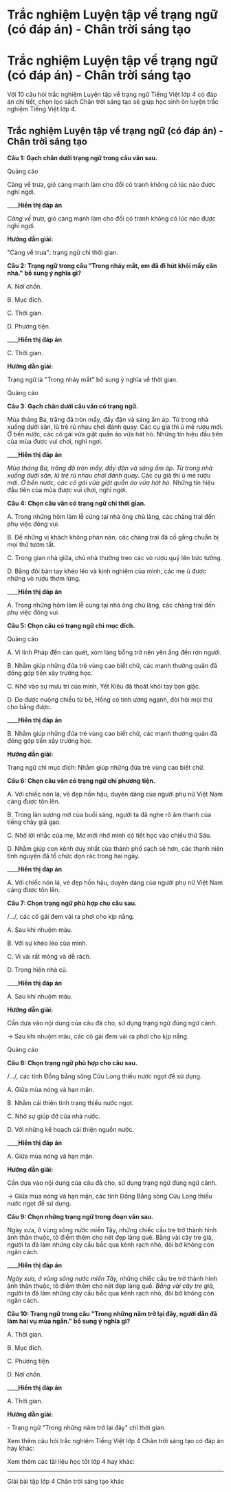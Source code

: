 # Trắc nghiệm Luyện tập về trạng ngữ (có đáp án) - Chân trời sáng tạo

# Trắc nghiệm Luyện tập về trạng ngữ (có đáp án) - Chân trời sáng tạo

Với 10 câu hỏi trắc nghiệm Luyện tập về trạng ngữ Tiếng Việt lớp 4 có đáp án chi tiết, chọn lọc sách Chân trời sáng tạo sẽ giúp học sinh ôn luyện trắc nghiệm Tiếng Việt lớp 4.

## Trắc nghiệm Luyện tập về trạng ngữ (có đáp án) - Chân trời sáng tạo

**Câu 1: Gạch chân dưới trạng ngữ trong câu văn sau.**

Quảng cáo

Càng về trưa, gió càng mạnh làm cho đồi cỏ tranh không có lúc nào được nghỉ ngơi.

____**Hiển thị đáp án**

_Càng về trưa,_ gió càng mạnh làm cho đồi cỏ tranh không có lúc nào được nghỉ ngơi.

**Hướng dẫn giải:**

"Càng về trưa": trạng ngữ chỉ thời gian.

**Câu 2: Trạng ngữ trong câu "Trong nháy mắt, em đã đi hút khỏi mấy căn nhà." bổ sung ý nghĩa gì?**

A. Nơi chốn.

B. Mục đích.

C. Thời gian.

D. Phương tiện.

____**Hiển thị đáp án**

C. Thời gian.

**Hướng dẫn giải:**

Trạng ngữ là "Trong nháy mắt" bổ sung ý nghĩa về thời gian.

Quảng cáo

**Câu 3: Gạch chân dưới câu văn có trạng ngữ.**

Mùa tháng Ba, trăng đã tròn mẩy, đầy đặn và sáng ấm áp. Từ trong nhà xuống dưới sân, lũ trẻ rủ nhau chơi đánh quay. Các cụ già thì ủ mẻ rượu mới. Ở bến nước, các cô gái vừa giặt quần áo vừa hát hò. Những tín hiệu đầu tiên của mùa được vui chơi, nghỉ ngơi.

____**Hiển thị đáp án**

 _Mùa tháng Ba, trăng đã tròn mẩy, đầy đặn và sáng ấm áp. Từ trong nhà xuống dưới sân, lũ trẻ rủ nhau chơi đánh quay._ Các cụ già thì ủ mẻ rượu mới. _Ở bến nước, các cô gái vừa giặt quần áo vừa hát hò._ Những tín hiệu đầu tiên của mùa được vui chơi, nghỉ ngơi.

**Câu 4: Chọn câu văn có trạng ngữ chỉ thời gian.**

A. Trong những hôm làm lễ cúng tại nhà ông chủ làng, các chàng trai đến phụ việc đông vui.

B. Để những vị khách không phàn nàn, các chàng trai đã cố gắng chuẩn bị mọi thứ tươm tất.

C. Trong gian nhà giữa, chủ nhà thường treo các vò rượu quý lên bức tường.

D. Bằng đôi bàn tay khéo léo và kinh nghiệm của mình, các mẹ ủ được những vò rượu thơm lừng.

____**Hiển thị đáp án**

A. Trong những hôm làm lễ cúng tại nhà ông chủ làng, các chàng trai đến phụ việc đông vui.

**Câu 5: Chọn câu có trạng ngữ chỉ mục đích.**

Quảng cáo

A. Vì lính Pháp đến càn quét, xóm làng bỗng trở nên yên ắng đến rợn người.

B. Nhằm giúp những đứa trẻ vùng cao biết chữ, các mạnh thường quân đã đóng góp tiền xây trường học.

C. Nhờ vào sự mưu trí của mình, Yết Kiêu đã thoát khỏi tay bọn giặc.

D. Do được nuông chiều từ bé, Hồng có tính ương ngạnh, đòi hỏi mọi thứ cho bằng được.

____**Hiển thị đáp án**

B. Nhằm giúp những đứa trẻ vùng cao biết chữ, các mạnh thường quân đã đóng góp tiền xây trường học.

**Hướng dẫn giải:**

Trạng ngữ chỉ mục đích: Nhằm giúp những đứa trẻ vùng cao biết chữ.

**Câu 6: Chọn câu văn có trạng ngữ chỉ phương tiện.**

A. Với chiếc nón lá, vẻ đẹp hồn hậu, duyên dáng của người phụ nữ Việt Nam càng được tôn lên.

B. Trong làn sương mờ của buổi sáng, người ta đã nghe rõ âm thanh của tiếng chày giã gạo.

C. Nhờ lời nhắc của mẹ, Mơ mới nhớ mình có tiết học vào chiều thứ Sáu.

D. Nhằm giúp con kênh duy nhất của thành phố sạch sẽ hơn, các thanh niên tình nguyện đã tổ chức dọn rác trong hai ngày.

____**Hiển thị đáp án**

A. Với chiếc nón lá, vẻ đẹp hồn hậu, duyên dáng của người phụ nữ Việt Nam càng được tôn lên.

**Câu 7: Chọn trạng ngữ phù hợp cho câu sau.**

/.../, các cô gái đem vải ra phơi cho kịp nắng.

A. Sau khi nhuộm màu.

B. Với sự khéo léo của mình.

C. Vì vải rất mỏng và dễ rách.

D. Trong hiên nhà cũ.

____**Hiển thị đáp án**

A. Sau khi nhuộm màu.

**Hướng dẫn giải:**

Cần dựa vào nội dung của câu đã cho, sử dụng trạng ngữ đúng ngữ cảnh.

→ Sau khi nhuộm màu, các cô gái đem vải ra phơi cho kịp nắng.

Quảng cáo

**Câu 8: Chọn trạng ngữ phù hợp cho câu sau.**

/.../, các tỉnh Đồng bằng sông Cửu Long thiếu nước ngọt để sử dụng.

A. Giữa mùa nóng và hạn mặn.

B. Nhằm cải thiện tình trạng thiếu nước ngọt.

C. Nhờ sự giúp đỡ của nhà nước.

D. Với những kế hoạch cải thiện nguồn nước.

____**Hiển thị đáp án**

A. Giữa mùa nóng và hạn mặn.

**Hướng dẫn giải:**

Cần dựa vào nội dung của câu đã cho, sử dụng trạng ngữ đúng ngữ cảnh.

→ Giữa mùa nóng và hạn mặn, các tỉnh Đồng Bằng sông Cửu Long thiếu nước ngọt để sử dụng.

**Câu 9: Chọn những trạng ngữ trong đoạn văn sau.**

Ngày xưa, ở vùng sông nước miền Tây, những chiếc cầu tre trở thành hình ảnh thân thuộc, tô điểm thêm cho nét đẹp làng quê. Bằng vài cây tre già, người ta đã làm những cây cầu bắc qua kênh rạch nhỏ, đôi bờ không còn ngăn cách.

____**Hiển thị đáp án**

 _Ngày xưa, ở vùng sông nước miền Tây,_ những chiếc cầu tre trở thành hình ảnh thân thuộc, tô điểm thêm cho nét đẹp làng quê. _Bằng vài cây tre già,_ người ta đã làm những cây cầu bắc qua kênh rạch nhỏ, đôi bờ không còn ngăn cách.

**Câu 10: Trạng ngữ trong câu "Trong những năm trở lại đây, người dân đã làm hai vụ mùa ngắn." bổ sung ý nghĩa gì?**

A. Thời gian.

B. Mục đích.

C. Phương tiện.

D. Nơi chốn.

____**Hiển thị đáp án**

A. Thời gian.

**Hướng dẫn giải:**

\- Trạng ngữ "Trong những năm trở lại đây" chỉ thời gian.

Xem thêm câu hỏi trắc nghiệm Tiếng Việt lớp 4 Chân trời sáng tạo có đáp án hay khác:

Xem thêm các tài liệu học tốt lớp 4 hay khác:

* * *

Giải bài tập lớp 4 Chân trời sáng tạo khác

